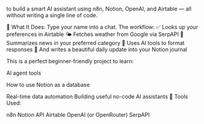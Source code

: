 to build a smart AI assistant using n8n, Notion, OpenAI, and Airtable — all without writing a single line of code.

💬 What It Does:
Type your name into a chat. The workflow:
✅ Looks up your preferences in Airtable
🌤️ Fetches weather from Google via SerpAPI
📰 Summarizes news in your preferred category
🧠 Uses AI tools to format responses
📄 And writes a beautiful daily update into your Notion journal

This is a perfect beginner-friendly project to learn:

AI agent tools

How to use Notion as a database

Real-time data automation
Building useful no-code AI assistants
🧰 Tools Used:

n8n
Notion API
Airtable
OpenAI (or OpenRouter)
SerpAPI
